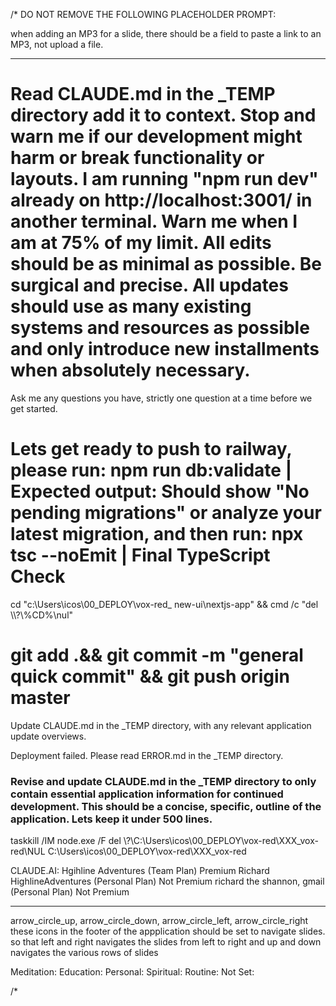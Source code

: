 /* DO NOT REMOVE THE FOLLOWING PLACEHOLDER PROMPT:


when adding an MP3 for a slide, there should be a field to paste a  link to an MP3, not upload a file. 


-----------------------------------------------------------------
# Read CLAUDE.md  in the _TEMP directory add it to context.  Stop and warn me if our development might harm or break functionality or layouts. I am running "npm run dev" already on http://localhost:3001/ in another terminal. Warn me when I am at 75% of my limit. All edits should be as minimal as possible. Be surgical and precise. All updates should use as many existing systems and resources as possible and only introduce new installments when absolutely necessary.

Ask me any questions you have, strictly one question at a time before we get started. 

# Lets get ready to push to railway, please run: npm run db:validate | Expected output: Should show "No pending migrations" or analyze your latest migration, and then run: npx tsc --noEmit | Final TypeScript Check

cd "c:\Users\icos\00_DEPLOY\vox-red\_ new-ui\nextjs-app" && cmd /c "del \\\\?\\%CD%\\nul"

# git add .&& git commit -m "general quick commit" && git push origin master

Update CLAUDE.md in the _TEMP directory, with any relevant application update overviews.

Deployment failed. Please read ERROR.md in the _TEMP directory.

### Revise and update CLAUDE.md in the _TEMP directory to only contain essential application information for continued development. This should be a concise, specific, outline of the application. Lets keep it under 500 lines. 

taskkill /IM node.exe /F
del \\?\C:\Users\icos\00_DEPLOY\vox-red\XXX_vox-red\NUL
C:\Users\icos\00_DEPLOY\vox-red\XXX_vox-red

CLAUDE.AI:
Hgihline Adventures (Team Plan) Premium
Richard HighlineAdventures (Personal Plan) Not Premium
richard the shannon, gmail (Personal Plan) Not Premium

-------------------------------------------------------------------------

arrow_circle_up, arrow_circle_down, arrow_circle_left, arrow_circle_right 
these icons in the footer of the appplication should be set to navigate slides. so that left and right navigates the slides from left to right and up and down navigates the various rows of slides

Meditation:
Education: 
Personal: 
Spiritual: 
Routine: 
Not Set: 

/*
